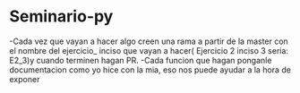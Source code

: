 # Seminario-py
-Cada vez que vayan a hacer algo creen una rama a partir de la master con el nombre del ejercicio_ inciso que vayan a hacer( Ejercicio 2 inciso 3 seria: E2_3)y cuando terminen hagan PR.
-Cada funcion que hagan ponganle documentacion como yo hice con la mia, eso nos puede ayudar a la hora de exponer
